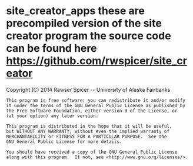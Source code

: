 site_creator_apps
these are precompiled version of the site creator program
 the source code can be found here https://github.com/rwspicer/site_creator
============
 Copyright (C) 2014  Rawser Spicer -- University of Alaska Fairbanks

    This program is free software: you can redistribute it and/or modify
    it under the terms of the GNU General Public License as published by
    the Free Software Foundation, either version 3 of the License, or
    (at your option) any later version.

    This program is distributed in the hope that it will be useful,
    but WITHOUT ANY WARRANTY; without even the implied warranty of
    MERCHANTABILITY or FITNESS FOR A PARTICULAR PURPOSE.  See the
    GNU General Public License for more details.

    You should have received a copy of the GNU General Public License
    along with this program.  If not, see <http://www.gnu.org/licenses/>.
